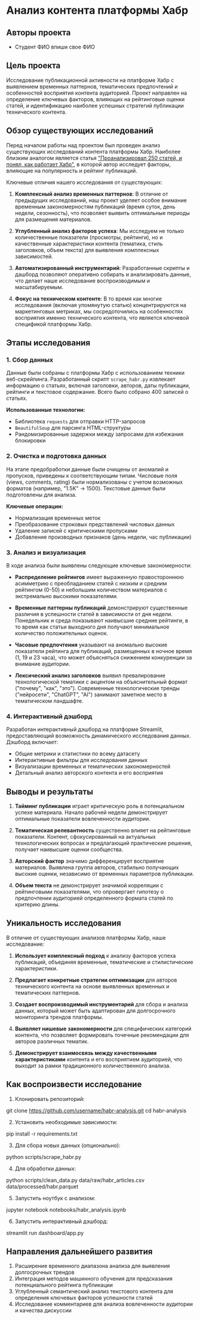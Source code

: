 # Анализ контента платформы Хабр

## Авторы проекта
- Студент ФИО впиши свое ФИО

## Цель проекта
Исследование публикационной активности на платформе Хабр с выявлением временных паттернов, тематических предпочтений и особенностей восприятия контента аудиторией. Проект направлен на определение ключевых факторов, влияющих на рейтинговые оценки статей, и идентификацию наиболее успешных стратегий публикации технического контента.

## Обзор существующих исследований

Перед началом работы над проектом был проведен анализ существующих исследований контента платформы Хабр. Наиболее близким аналогом является статья ["Проанализировал 250 статей, и понял, как работает Хабр"](https://habr.com/ru/articles/861818/), в которой автор исследует факторы, влияющие на популярность и рейтинг публикаций.

Ключевые отличия нашего исследования от существующих:

1. **Комплексный анализ временных паттернов**: В отличие от предыдущих исследований, наш проект уделяет особое внимание временным закономерностям публикаций (время суток, день недели, сезонность), что позволяет выявить оптимальные периоды для размещения материалов.

2. **Углубленный анализ факторов успеха**: Мы исследуем не только количественные показатели (просмотры, рейтинги), но и качественные характеристики контента (тематика, стиль заголовков, объем текста) для выявления комплексных зависимостей.

3. **Автоматизированный инструментарий**: Разработанные скрипты и дашборд позволяют оперативно собирать и анализировать данные, что делает наше исследование воспроизводимым и масштабируемым.

4. **Фокус на техническом контенте**: В то время как многие исследования (включая упомянутую статью) концентрируются на маркетинговых метриках, мы сосредоточились на особенностях восприятия именно технического контента, что является ключевой спецификой платформы Хабр.

## Этапы исследования

### 1. Сбор данных
Данные были собраны с платформы Хабр с использованием техники веб-скрейпинга. Разработанный скрипт `scrape_habr.py` извлекает информацию о статьях, включая заголовки, авторов, даты публикации, рейтинги и текстовое содержание. Всего было собрано 400 записей о статьях.

**Использованные технологии:**
- Библиотека `requests` для отправки HTTP-запросов
- `BeautifulSoup` для парсинга HTML-структуры
- Рандомизированные задержки между запросами для избежания блокировки

### 2. Очистка и подготовка данных
На этапе предобработки данные были очищены от аномалий и пропусков, приведены к соответствующим типам. Числовые поля (views, comments, rating) были нормализованы с учетом возможных форматов (например, "1.5K" → 1500). Текстовые данные были подготовлены для анализа.

**Ключевые операции:**
- Нормализация временных меток
- Преобразование строковых представлений числовых данных
- Удаление записей с критическими пропусками
- Добавление производных признаков (день недели, час публикации)

### 3. Анализ и визуализация
В ходе анализа были выявлены следующие ключевые закономерности:

- **Распределение рейтингов** имеет выраженную правостороннюю асимметрию с преобладанием статей с низким и средним рейтингом (0-50) и небольшим количеством материалов с экстремально высокими показателями.

- **Временные паттерны публикаций** демонстрируют существенные различия в успешности статей в зависимости от дня недели. Понедельник и среда показывают наивысшие средние рейтинги, в то время как статьи выходного дня получают минимальное количество положительных оценок.

- **Часовые предпочтения** указывают на аномально высокие показатели рейтинга для публикаций, размещенных в ночное время (1, 19 и 23 часа), что может объясняться снижением конкуренции за внимание аудитории.

- **Лексический анализ заголовков** выявил превалирование технологической тематики с акцентом на объяснительный формат ("почему", "как", "это"). Современные технологические тренды ("нейросети", "ChatGPT", "AI") занимают заметное место в тематическом ландшафте.

### 4. Интерактивный дэшборд
Разработан интерактивный дэшборд на платформе Streamlit, предоставляющий возможность динамического исследования данных. Дэшборд включает:

- Общие метрики и статистики по всему датасету
- Интерактивные фильтры для исследования данных
- Визуализации временных и тематических закономерностей
- Детальный анализ авторского контента и его восприятия

## Выводы и результаты

1. **Тайминг публикации** играет критическую роль в потенциальном успехе материала. Начало рабочей недели демонстрирует оптимальные показатели вовлеченности аудитории.

2. **Тематическая релевантность** существенно влияет на рейтинговые показатели. Контент, сфокусированный на актуальных технологических вопросах и предлагающий практические решения, получает наивысшие оценки сообщества.

3. **Авторский фактор** значимо дифференцирует восприятие материалов. Выявлена группа авторов, стабильно получающих высокие оценки, независимо от временных параметров публикации.

4. **Объем текста** не демонстрирует значимой корреляции с рейтинговыми показателями, что опровергает гипотезу о предпочтении аудиторией определенного формата статей по критерию длины.

## Уникальность исследования

В отличие от существующих анализов платформы Хабр, наше исследование:

1. **Использует комплексный подход** к анализу факторов успеха публикаций, объединяя временные, тематические и стилистические характеристики.

2. **Предлагает конкретные стратегии оптимизации** для авторов технического контента на основе выявленных временных и тематических паттернов.

3. **Создает воспроизводимый инструментарий** для сбора и анализа данных, который может быть адаптирован для долгосрочного мониторинга трендов платформы.

4. **Выявляет нишевые закономерности** для специфических категорий контента, что позволяет формировать точечные рекомендации для авторов различных тематик.

5. **Демонстрирует взаимосвязь между качественными характеристиками** контента и его восприятием аудиторией, что выходит за рамки традиционного количественного анализа.

## Как воспроизвести исследование

1. Клонировать репозиторий:

git clone https://github.com/username/habr-analysis.git
cd habr-analysis

2. Установить необходимые зависимости:

pip install -r requirements.txt

3. Для сбора новых данных (опционально):

python scripts/scrape_habr.py

4. Для обработки данных:

python scripts/clean_data.py data/raw/habr_articles.csv data/processed/habr.parquet

5. Запустить ноутбук с анализом:

jupyter notebook notebooks/habr_analysis.ipynb

6. Запустить интерактивный дэшборд:

streamlit run dashboard/app.py

## Направления дальнейшего развития

1. Расширение временного диапазона анализа для выявления долгосрочных трендов
2. Интеграция методов машинного обучения для предсказания потенциального рейтинга публикации
3. Углубленный семантический анализ текстового контента для определения ключевых факторов успешности статей
4. Исследование комментариев для анализа вовлеченности аудитории и качества дискуссии

